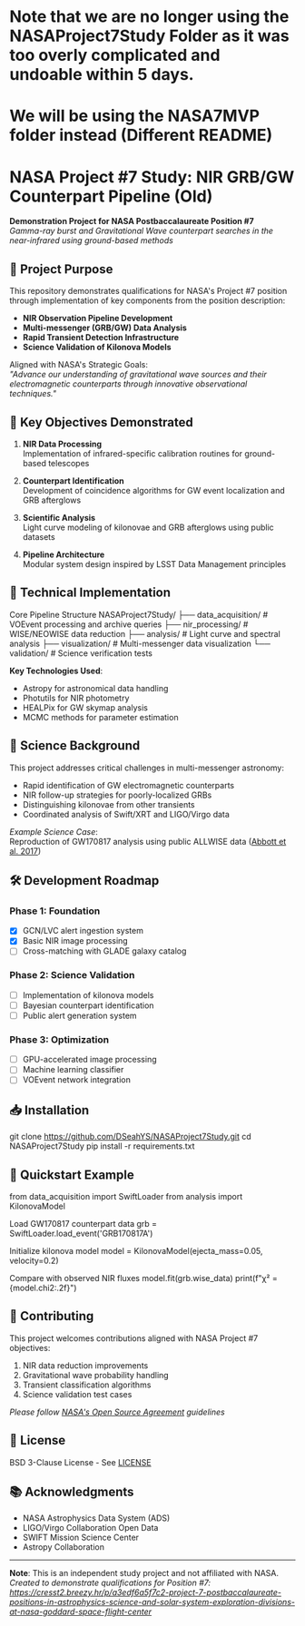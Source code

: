 # Note that we are no longer using the NASAProject7Study Folder as it was too overly complicated and undoable within 5 days.
# We will be using the NASA7MVP folder instead (Different README)

# NASA Project #7 Study: NIR GRB/GW Counterpart Pipeline (Old)

**Demonstration Project for NASA Postbaccalaureate Position #7**  
*Gamma-ray burst and Gravitational Wave counterpart searches in the near-infrared using ground-based methods*

## 🚀 Project Purpose
This repository demonstrates qualifications for NASA's Project #7 position through implementation of key components from the position description:

- **NIR Observation Pipeline Development**
- **Multi-messenger (GRB/GW) Data Analysis**
- **Rapid Transient Detection Infrastructure**
- **Science Validation of Kilonova Models**

Aligned with NASA's Strategic Goals:  
*"Advance our understanding of gravitational wave sources and their electromagnetic counterparts through innovative observational techniques."*

## 📌 Key Objectives Demonstrated
1. **NIR Data Processing**  
   Implementation of infrared-specific calibration routines for ground-based telescopes

2. **Counterpart Identification**  
   Development of coincidence algorithms for GW event localization and GRB afterglows

3. **Scientific Analysis**  
   Light curve modeling of kilonovae and GRB afterglows using public datasets

4. **Pipeline Architecture**  
   Modular system design inspired by LSST Data Management principles

## 🔭 Technical Implementation

Core Pipeline Structure
NASAProject7Study/
├── data_acquisition/ # VOEvent processing and archive queries
├── nir_processing/ # WISE/NEOWISE data reduction
├── analysis/ # Light curve and spectral analysis
├── visualization/ # Multi-messenger data visualization
└── validation/ # Science verification tests

**Key Technologies Used**:
- Astropy for astronomical data handling
- Photutils for NIR photometry
- HEALPix for GW skymap analysis
- MCMC methods for parameter estimation

## 🌌 Science Background
This project addresses critical challenges in multi-messenger astronomy:
- Rapid identification of GW electromagnetic counterparts
- NIR follow-up strategies for poorly-localized GRBs
- Distinguishing kilonovae from other transients
- Coordinated analysis of Swift/XRT and LIGO/Virgo data

*Example Science Case*:  
Reproduction of GW170817 analysis using public ALLWISE data ([Abbott et al. 2017](https://doi.org/10.3847/2041-8213/aa91c9))

## 🛠 Development Roadmap
### Phase 1: Foundation
- [x] GCN/LVC alert ingestion system
- [x] Basic NIR image processing
- [ ] Cross-matching with GLADE galaxy catalog

### Phase 2: Science Validation
- [ ] Implementation of kilonova models
- [ ] Bayesian counterpart identification
- [ ] Public alert generation system

### Phase 3: Optimization
- [ ] GPU-accelerated image processing
- [ ] Machine learning classifier
- [ ] VOEvent network integration

## 📥 Installation

git clone https://github.com/DSeahYS/NASAProject7Study.git
cd NASAProject7Study
pip install -r requirements.txt


## 🧪 Quickstart Example
from data_acquisition import SwiftLoader
from analysis import KilonovaModel

Load GW170817 counterpart data
grb = SwiftLoader.load_event('GRB170817A')

Initialize kilonova model
model = KilonovaModel(ejecta_mass=0.05, velocity=0.2)

Compare with observed NIR fluxes
model.fit(grb.wise_data)
print(f"χ² = {model.chi2:.2f}")


## 🤝 Contributing
This project welcomes contributions aligned with NASA Project #7 objectives:
1. NIR data reduction improvements
2. Gravitational wave probability handling
3. Transient classification algorithms
4. Science validation test cases

*Please follow [NASA's Open Source Agreement](https://code.nasa.gov/#/faq) guidelines*

## 📜 License
BSD 3-Clause License - See [LICENSE](LICENSE)

## 📚 Acknowledgments
- NASA Astrophysics Data System (ADS)
- LIGO/Virgo Collaboration Open Data
- SWIFT Mission Science Center
- Astropy Collaboration

---

**Note**: This is an independent study project and not affiliated with NASA.  
*Created to demonstrate qualifications for Position #7: https://cresst2.breezy.hr/p/a3edf6a5f7c2-project-7-postbaccalaureate-positions-in-astrophysics-science-and-solar-system-exploration-divisions-at-nasa-goddard-space-flight-center*
